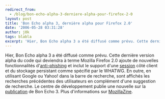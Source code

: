 ```yaml
---
redirect_from:
  - /blog/bon-echo-alpha-3-derniere-alpha-pour-firefox-2-0
layout: post
title: 'Bon Echo alpha 3, dernière alpha pour Firefox 2.0'
date: '2006-05-28 03:31:28'
author: j0k
tags: blabla
excerpt: 'Hier, Bon Echo alpha 3 a été diffusé comme prévu. Cette dernière version alpha du code qui deviendra à terme Mozilla Firefox 2.0 ajoute de nouvelles fonctionnalités d''[anti-phishing](http://www.mozilla.org/projects/bonecho/anti-phishing/) et inclut le support d''une [session](http://www.whatwg.org/specs/web-apps/current-work/#scs-client-side) côté client et du      ...'
---
```


Hier, Bon Echo alpha 3 a été diffusé comme prévu. Cette dernière version alpha du code qui deviendra à terme Mozilla Firefox 2.0 ajoute de nouvelles fonctionnalités d'[anti-phishing](http://www.mozilla.org/projects/bonecho/anti-phishing/) et inclut le support d'une [session](http://www.whatwg.org/specs/web-apps/current-work/#scs-client-side) côté client et du stockage persistant comme spécifié par le WHATWG. En outre, en utilisant Google ou Yahoo! dans la barre de recherche, sont affichés les recherches précédentes des utilisateurs en complément d'une suggestion de recherche.
Le centre de développement publie une nouvelle sur la [publication](http://developer.mozilla.org/devnews/index.php/2006/05/26/bon-echo-alpha-3-milestone-released/) de Bon Echo 3.   Plus d'informations sur [MozillaZine](http://www.mozillazine-fr.org/archive.phtml?article=8671).
